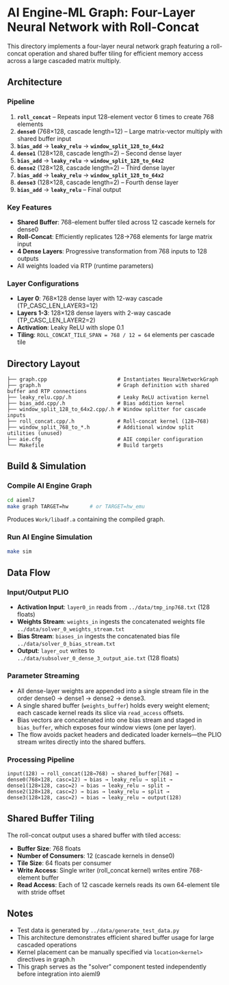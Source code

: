 # AI Engine-ML Graph: Four-Layer Neural Network with Roll-Concat

This directory implements a four-layer neural network graph featuring a roll-concat operation and shared buffer tiling for efficient memory access across a large cascaded matrix multiply.

## Architecture

### Pipeline
1. **`roll_concat`** – Repeats input 128-element vector 6 times to create 768 elements
2. **`dense0`** (768×128, cascade length=12) – Large matrix-vector multiply with shared buffer input
3. **`bias_add`** → **`leaky_relu`** → **`window_split_128_to_64x2`**
4. **`dense1`** (128×128, cascade length=2) – Second dense layer
5. **`bias_add`** → **`leaky_relu`** → **`window_split_128_to_64x2`**
6. **`dense2`** (128×128, cascade length=2) – Third dense layer
7. **`bias_add`** → **`leaky_relu`** → **`window_split_128_to_64x2`**
8. **`dense3`** (128×128, cascade length=2) – Fourth dense layer
9. **`bias_add`** → **`leaky_relu`** – Final output

### Key Features
- **Shared Buffer**: 768-element buffer tiled across 12 cascade kernels for dense0
- **Roll-Concat**: Efficiently replicates 128→768 elements for large matrix input
- **4 Dense Layers**: Progressive transformation from 768 inputs to 128 outputs
- All weights loaded via RTP (runtime parameters)

### Layer Configurations
- **Layer 0**: 768×128 dense layer with 12-way cascade (TP_CASC_LEN_LAYER3=12)
- **Layers 1-3**: 128×128 dense layers with 2-way cascade (TP_CASC_LEN_LAYER2=2)
- **Activation**: Leaky ReLU with slope 0.1
- **Tiling**: `ROLL_CONCAT_TILE_SPAN = 768 / 12 = 64` elements per cascade tile

## Directory Layout

```
├── graph.cpp                       # Instantiates NeuralNetworkGraph
├── graph.h                         # Graph definition with shared buffer and RTP connections
├── leaky_relu.cpp/.h               # Leaky ReLU activation kernel
├── bias_add.cpp/.h                 # Bias addition kernel
├── window_split_128_to_64x2.cpp/.h # Window splitter for cascade inputs
├── roll_concat.cpp/.h              # Roll-concat kernel (128→768)
├── window_split_768_to_*.h         # Additional window split utilities (unused)
├── aie.cfg                         # AIE compiler configuration
└── Makefile                        # Build targets
```

## Build & Simulation

### Compile AI Engine Graph
```bash
cd aieml7
make graph TARGET=hw       # or TARGET=hw_emu
```
Produces `Work/libadf.a` containing the compiled graph.

### Run AI Engine Simulation
```bash
make sim
```

## Data Flow

### Input/Output PLIO
- **Activation Input**: `layer0_in` reads from `../data/tmp_inp768.txt` (128 floats)
- **Weights Stream**: `weights_in` ingests the concatenated weights file `../data/solver_0_weights_stream.txt`
- **Bias Stream**: `biases_in` ingests the concatenated bias file `../data/solver_0_bias_stream.txt`
- **Output**: `layer_out` writes to `../data/subsolver_0_dense_3_output_aie.txt` (128 floats)

### Parameter Streaming
- All dense-layer weights are appended into a single stream file in the order dense0 → dense1 → dense2 → dense3.
- A single shared buffer (`weights_buffer`) holds every weight element; each cascade kernel reads its slice
  via `read_access` offsets.
- Bias vectors are concatenated into one bias stream and staged in `bias_buffer`, which exposes four window
  views (one per layer).
- The flow avoids packet headers and dedicated loader kernels—the PLIO stream writes directly into the shared buffers.

### Processing Pipeline
```
input(128) → roll_concat(128→768) → shared_buffer[768] →
dense0(768×128, casc=12) → bias → leaky_relu → split →
dense1(128×128, casc=2) → bias → leaky_relu → split →
dense2(128×128, casc=2) → bias → leaky_relu → split →
dense3(128×128, casc=2) → bias → leaky_relu → output(128)
```

## Shared Buffer Tiling

The roll-concat output uses a shared buffer with tiled access:
- **Buffer Size**: 768 floats
- **Number of Consumers**: 12 (cascade kernels in dense0)
- **Tile Size**: 64 floats per consumer
- **Write Access**: Single writer (roll_concat kernel) writes entire 768-element buffer
- **Read Access**: Each of 12 cascade kernels reads its own 64-element tile with stride offset

## Notes
- Test data is generated by `../data/generate_test_data.py`
- This architecture demonstrates efficient shared buffer usage for large cascaded operations
- Kernel placement can be manually specified via `location<kernel>` directives in graph.h
- This graph serves as the "solver" component tested independently before integration into aieml9
